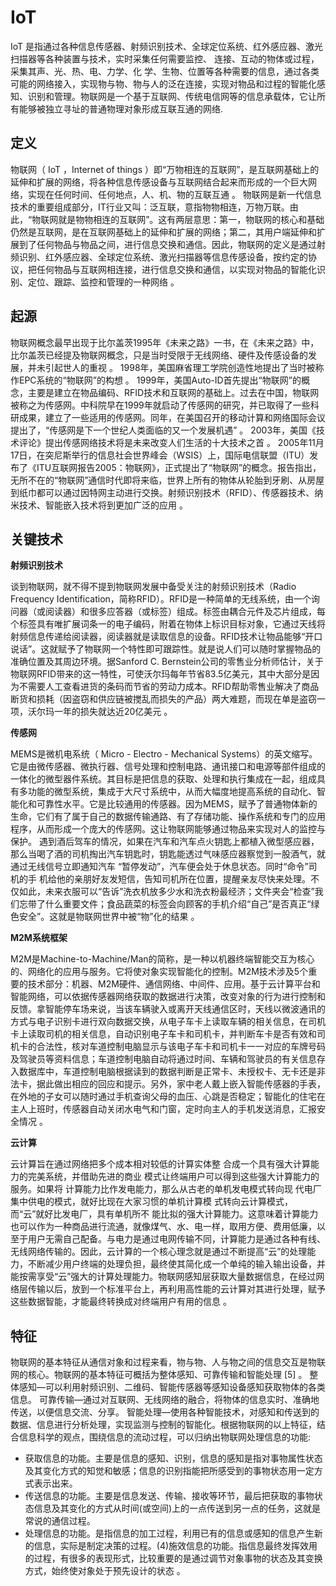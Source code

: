# IoT
IoT 是指通过各种信息传感器、射频识别技术、全球定位系统、红外感应器、激光扫描器等各种装置与技术，实时采集任何需要监控、 连接、互动的物体或过程，采集其声、光、热、电、力学、化 学、生物、位置等各种需要的信息，通过各类可能的网络接入，实现物与物、物与人的泛在连接，实现对物品和过程的智能化感知、识别和管理。物联网是一个基于互联网、传统电信网等的信息承载体，它让所有能够被独立寻址的普通物理对象形成互联互通的网络.

## 定义

物联网（ IoT ，Internet of things ）即“万物相连的互联网”，是互联网基础上的延伸和扩展的网络，将各种信息传感设备与互联网结合起来而形成的一个巨大网络，实现在任何时间、任何地点，人、机、物的互联互通  。
物联网是新一代信息技术的重要组成部分，IT行业又叫：泛互联，意指物物相连，万物万联。由此，“物联网就是物物相连的互联网”。这有两层意思：第一，物联网的核心和基础仍然是互联网，是在互联网基础上的延伸和扩展的网络；第二，其用户端延伸和扩展到了任何物品与物品之间，进行信息交换和通信。因此，物联网的定义是通过射频识别、红外感应器、全球定位系统、激光扫描器等信息传感设备，按约定的协议，把任何物品与互联网相连接，进行信息交换和通信，以实现对物品的智能化识别、定位、跟踪、监控和管理的一种网络  。

## 起源

物联网概念最早出现于比尔盖茨1995年《未来之路》一书，在《未来之路》中，比尔盖茨已经提及物联网概念，只是当时受限于无线网络、硬件及传感设备的发展，并未引起世人的重视  。
1998年，美国麻省理工学院创造性地提出了当时被称作EPC系统的“物联网”的构想  。
1999年，美国Auto-ID首先提出“物联网”的概念，主要是建立在物品编码、RFID技术和互联网的基础上。过去在中国，物联网被称之为传感网。中科院早在1999年就启动了传感网的研究，并已取得了一些科研成果，建立了一些适用的传感网。同年，在美国召开的移动计算和网络国际会议提出了，“传感网是下一个世纪人类面临的又一个发展机遇”  。
2003年，美国《技术评论》提出传感网络技术将是未来改变人们生活的十大技术之首  。
2005年11月17日，在突尼斯举行的信息社会世界峰会（WSIS）上，国际电信联盟（ITU）发布了《ITU互联网报告2005：物联网》，正式提出了“物联网”的概念。报告指出，无所不在的“物联网”通信时代即将来临，世界上所有的物体从轮胎到牙刷、从房屋到纸巾都可以通过因特网主动进行交换。射频识别技术（RFID）、传感器技术、纳米技术、智能嵌入技术将到更加广泛的应用  。


## 关键技术

**射频识别技术**

谈到物联网，就不得不提到物联网发展中备受关注的射频识别技术（Radio Frequency Identification，简称RFID）。RFID是一种简单的无线系统，由一个询问器（或阅读器）和很多应答器（或标签）组成。标签由耦合元件及芯片组成，每个标签具有唯扩展词条一的电子编码，附着在物体上标识目标对象，它通过天线将射频信息传递给阅读器，阅读器就是读取信息的设备。RFID技术让物品能够“开口说话”。这就赋予了物联网一个特性即可跟踪性。就是说人们可以随时掌握物品的准确位置及其周边环境。据Sanford C. Bernstein公司的零售业分析师估计，关于物联网RFID带来的这一特性，可使沃尔玛每年节省83.5亿美元，其中大部分是因为不需要人工查看进货的条码而节省的劳动力成本。RFID帮助零售业解决了商品断货和损耗（因盗窃和供应链被搅乱而损失的产品）两大难题，而现在单是盗窃一项，沃尔玛一年的损失就达近20亿美元 。

**传感网**

MEMS是微机电系统（ Micro - Electro - Mechanical Systems）的英文缩写。它是由微传感器、微执行器、信号处理和控制电路、通讯接口和电源等部件组成的一体化的微型器件系统。其目标是把信息的获取、处理和执行集成在一起，组成具有多功能的微型系统，集成于大尺寸系统中，从而大幅度地提高系统的自动化、智能化和可靠性水平。它是比较通用的传感器。因为MEMS，赋予了普通物体新的生命，它们有了属于自己的数据传输通路、有了存储功能、操作系统和专门的应用程序，从而形成一个庞大的传感网。这让物联网能够通过物品来实现对人的监控与保护。 遇到酒后驾车的情况，如果在汽车和汽车点火钥匙上都植入微型感应器，那么当喝了酒的司机掏出汽车钥匙时，钥匙能透过气味感应器察觉到一股酒气，就通过无线信号立即通知汽车 “暂停发动”，汽车便会处于休息状态。同时“命令”司机的手 机给他的亲朋好友发短信，告知司机所在位置，提醒亲友尽快来处理。不仅如此，未来衣服可以“告诉”洗衣机放多少水和洗衣粉最经济；文件夹会“检查”我们忘带了什么重要文件；食品蔬菜的标签会向顾客的手机介绍“自己”是否真正“绿色安全”。这就是物联网世界中被“物”化的结果  。

**M2M系统框架**

M2M是Machine-to-Machine/Man的简称，是一种以机器终端智能交互为核心的、网络化的应用与服务。它将使对象实现智能化的控制。M2M技术涉及5个重要的技术部分：机器、M2M硬件、通信网络、中间件、应用。基于云计算平台和智能网络，可以依据传感器网络获取的数据进行决策，改变对象的行为进行控制和反馈。拿智能停车场来说，当该车辆驶入或离开天线通信区时，天线以微波通讯的方式与电子识别卡进行双向数据交换，从电子车卡上读取车辆的相关信息，在司机卡上读取司机的相关信息，自动识别电子车卡和司机卡，并判断车卡是否有效和司机卡的合法性，核对车道控制电脑显示与该电子车卡和司机卡一一对应的车牌号码及驾驶员等资料信息；车道控制电脑自动将通过时间、车辆和驾驶员的有关信息存入数据库中，车道控制电脑根据读到的数据判断是正常卡、未授权卡、无卡还是非法卡，据此做出相应的回应和提示。另外，家中老人戴上嵌入智能传感器的手表，在外地的子女可以随时通过手机查询父母的血压、心跳是否稳定；智能化的住宅在主人上班时，传感器自动关闭水电气和门窗，定时向主人的手机发送消息，汇报安全情况 。

**云计算**

云计算旨在通过网络把多个成本相对较低的计算实体整 合成一个具有强大计算能力的完美系统，并借助先进的商业 模式让终端用户可以得到这些强大计算能力的服务。如果将 计算能力比作发电能力，那么从古老的单机发电模式转向现 代电厂集中供电的模式，就好比现在大家习惯的单机计算模 式转向云计算模式，而“云”就好比发电厂，具有单机所不 能比拟的强大计算能力。这意味着计算能力也可以作为一种商品进行流通，就像煤气、水、电一样，取用方便、费用低廉，以至于用户无需自己配备。与电力是通过电网传输不同，计算能力是通过各种有线、无线网络传输的。因此，云计算的一个核心理念就是通过不断提高“云”的处理能力，不断减少用户终端的处理负担，最终使其简化成一个单纯的输入输出设备，并能按需享受“云”强大的计算处理能力。物联网感知层获取大量数据信息，在经过网络层传输以后，放到一个标准平台上，再利用高性能的云计算对其进行处理，赋予这些数据智能，才能最终转换成对终端用户有用的信息  。

## 特征

物联网的基本特征从通信对象和过程来看，物与物、人与物之间的信息交互是物联网的核心。物联网的基本特征可概括为整体感知、可靠传输和智能处理 [5]  。
整体感知—可以利用射频识别、二维码、智能传感器等感知设备感知获取物体的各类信息。
可靠传输—通过对互联网、无线网络的融合，将物体的信息实时、准确地传送，以便信息交流、分享。
智能处理—使用各种智能技术，对感知和传送到的数据、信息进行分析处理，实现监测与控制的智能化。根据物联网的以上特征，结合信息科学的观点，围绕信息的流动过程，可以归纳出物联网处理信息的功能:

+ 获取信息的功能。主要是信息的感知、识别，信息的感知是指对事物属性状态及其变化方式的知觉和敏感；信息的识别指能把所感受到的事物状态用一定方式表示出来。
+ 传送信息的功能。主要是信息发送、传输、接收等环节，最后把获取的事物状态信息及其变化的方式从时间(或空间)上的一点传送到另一点的任务，这就是常说的通信过程。
+ 处理信息的功能。是指信息的加工过程，利用已有的信息或感知的信息产生新的信息，实际是制定决策的过程。(4)施效信息的功能。指信息最终发挥效用的过程，有很多的表现形式，比较重要的是通过调节对象事物的状态及其变换方式，始终使对象处于预先设计的状态  。
